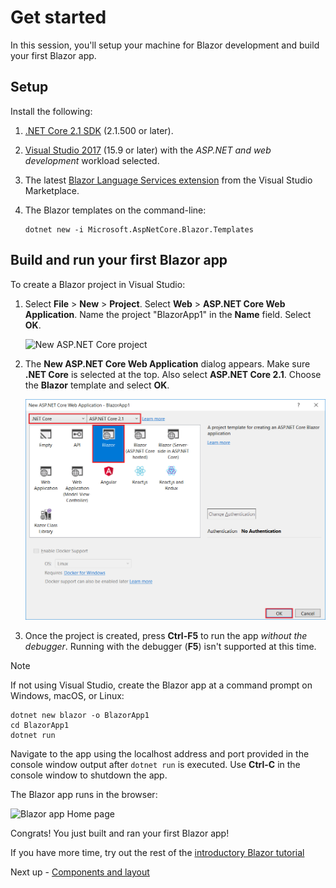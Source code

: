 # Get started

In this session, you'll setup your machine for Blazor development and build your first Blazor app.

## Setup

Install the following:

1. [.NET Core 2.1 SDK](https://go.microsoft.com/fwlink/?linkid=873092) (2.1.500 or later).
1. [Visual Studio 2017](https://go.microsoft.com/fwlink/?linkid=873093) (15.9 or later) with the *ASP.NET and web development* workload selected.
1. The latest [Blazor Language Services extension](https://go.microsoft.com/fwlink/?linkid=870389) from the Visual Studio Marketplace.
1. The Blazor templates on the command-line:

   ```console
   dotnet new -i Microsoft.AspNetCore.Blazor.Templates
   ```

## Build and run your first Blazor app

To create a Blazor project in Visual Studio:

1. Select **File** > **New** > **Project**. Select **Web** > **ASP.NET Core Web Application**. Name the project "BlazorApp1" in the **Name** field. Select **OK**.

    ![New ASP.NET Core project](https://raw.githubusercontent.com/aspnet/Blazor.Docs/gh-pages/docs/tutorials/build-your-first-blazor-app/_static/new-aspnet-core-project.png)

1. The **New ASP.NET Core Web Application** dialog appears. Make sure **.NET Core** is selected at the top. Also select **ASP.NET Core 2.1**. Choose the **Blazor** template and select **OK**.

    ![New Blazor app dialog](https://raw.githubusercontent.com/aspnet/Blazor.Docs/gh-pages/docs/tutorials/build-your-first-blazor-app/_static/new-blazor-app-dialog.png)

1. Once the project is created, press **Ctrl-F5** to run the app *without the debugger*. Running with the debugger (**F5**) isn't supported at this time.

> [!NOTE]
> If not using Visual Studio, create the Blazor app at a command prompt on Windows, macOS, or Linux:
>
> ```console
> dotnet new blazor -o BlazorApp1
> cd BlazorApp1
> dotnet run
> ```
>
> Navigate to the app using the localhost address and port provided in the console window output after `dotnet run` is executed. Use **Ctrl-C** in the console window to shutdown the app.

The Blazor app runs in the browser:

![Blazor app Home page](https://user-images.githubusercontent.com/1874516/39509497-5515c3ea-4d9b-11e8-887f-019ea4fdb3ee.png)

Congrats! You just built and ran your first Blazor app!

If you have more time, try out the rest of the [introductory Blazor tutorial](https://blazor.net/docs/tutorials/build-your-first-blazor-app.html#build-components)

Next up - [Components and layout](01-components-and-layout.md)
